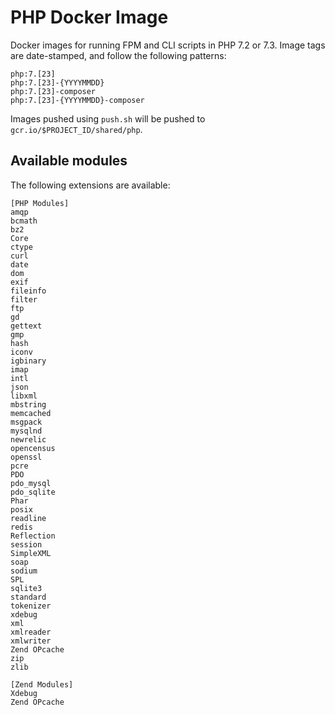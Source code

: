 PHP Docker Image
================

Docker images for running FPM and CLI scripts in PHP 7.2 or 7.3. Image tags are date-stamped, and follow the following
patterns:

```
php:7.[23]
php:7.[23]-{YYYYMMDD}
php:7.[23]-composer
php:7.[23]-{YYYYMMDD}-composer
```

Images pushed using `push.sh` will be pushed to `gcr.io/$PROJECT_ID/shared/php`. 


## Available modules

The following extensions are available:

```
[PHP Modules]
amqp
bcmath
bz2
Core
ctype
curl
date
dom
exif
fileinfo
filter
ftp
gd
gettext
gmp
hash
iconv
igbinary
imap
intl
json
libxml
mbstring
memcached
msgpack
mysqlnd
newrelic
opencensus
openssl
pcre
PDO
pdo_mysql
pdo_sqlite
Phar
posix
readline
redis
Reflection
session
SimpleXML
soap
sodium
SPL
sqlite3
standard
tokenizer
xdebug
xml
xmlreader
xmlwriter
Zend OPcache
zip
zlib

[Zend Modules]
Xdebug
Zend OPcache
```
